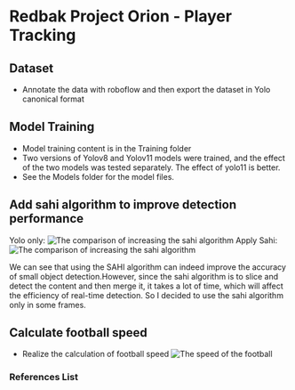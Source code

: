 # Redbak Project Orion - Player Tracking


## Dataset
- Annotate the data with roboflow and then export the dataset in Yolo canonical format


## Model Training
- Model training content is in the Training folder
- Two versions of Yolov8 and Yolov11 models were trained, and the effect of the two models was tested separately. The effect of yolo11 is better.
- See the Models folder for the model files.


## Add sahi algorithm to improve detection performance
Yolo only:
![The comparison of increasing the sahi algorithm](/Output/yolo_only.jpg "Yolo only")
Apply Sahi:
![The comparison of increasing the sahi algorithm](/Output/with_sahi.jpg "Apply Sahi")

We can see that using the SAHI algorithm can indeed improve the accuracy of small object detection.However, since the sahi algorithm is to slice and detect the content and then merge it, it takes a lot of time, which will affect the efficiency of real-time detection. So I decided to use the sahi algorithm only in some frames.


## Calculate football speed
- Realize the calculation of football speed
![The speed of the football](/Output/speed_output.jpg)


### References List
